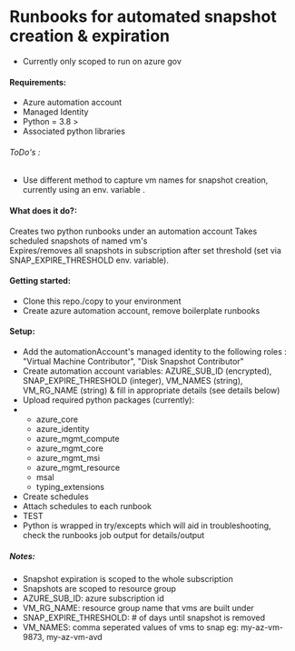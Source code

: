 # Runbooks for automated snapshot creation & expiration 


* Currently only scoped to run on azure gov
#### Requirements:
* Azure automation account
* Managed Identity
* Python = 3.8 > 
* Associated python libraries

###### ToDo's :
* Use different method to capture vm names for snapshot creation, currently using an env. variable .

#### What does it do?:
Creates two python runbooks under an automation account 
Takes scheduled snapshots of named vm's <br>
Expires/removes all snapshots in subscription after set threshold (set via SNAP_EXPIRE_THRESHOLD env. variable).

#### Getting started:
* Clone this repo./copy to your environment<br>
* Create azure automation account, remove boilerplate runbooks

#### Setup:
* Add the automationAccount's managed identity to the following roles : "Virtual Machine Contributor", "Disk Snapshot Contributor"
* Create automation account variables: AZURE_SUB_ID (encrypted), SNAP_EXPIRE_THRESHOLD (integer), VM_NAMES (string), VM_RG_NAME (string)
& fill in appropriate details (see details below)<br>
* Upload required python packages (currently):
* * azure_core
   * azure_identity
   * azure_mgmt_compute
   * azure_mgmt_core
   * azure_mgmt_msi
   * azure_mgmt_resource
   * msal
   * typing_extensions
* Create schedules
* Attach schedules to each runbook
* TEST
* Python is wrapped in try/excepts which will aid in troubleshooting, check the runbooks job output for details/output


##### Notes:
* Snapshot expiration is scoped to the whole subscription 
* Snapshots are scoped to resource group
* AZURE_SUB_ID: azure subscription id
* VM_RG_NAME: resource group name that vms are built under
* SNAP_EXPIRE_THRESHOLD: # of days until snapshot is removed
* VM_NAMES: comma seperated values of vms to snap eg: my-az-vm-9873, my-az-vm-avd 
